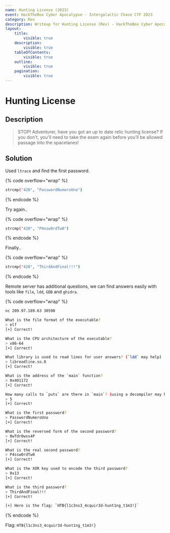 ```yaml
---
name: Hunting License (2023)
event: HackTheBox Cyber Apocalypse - Intergalactic Chase CTF 2023
category: Rev
description: Writeup for Hunting License (Rev) - HackTheBox Cyber Apocalypse - Intergalactic Chase CTF (2023) 💜
layout:
    title:
        visible: true
    description:
        visible: true
    tableOfContents:
        visible: true
    outline:
        visible: true
    pagination:
        visible: true
---
```


# Hunting License

## Description

> STOP! Adventurer, have you got an up to date relic hunting license? If you don't, you'll need to take the exam again before you'll be allowed passage into the spacelanes!

## Solution

Used `ltrace` and find the first password.

{% code overflow="wrap" %}
```bash
strcmp("420", "PasswordNumeroUno")
```
{% endcode %}

Try again..

{% code overflow="wrap" %}
```bash
strcmp("420", "P4ssw0rdTw0")
```
{% endcode %}

Finally..

{% code overflow="wrap" %}
```bash
strcmp("420", "ThirdAndFinal!!!")
```
{% endcode %}

Remote server has additional questions, we can find answers easily with tools like `file`, `ldd`, `GDB` and `ghidra`.

{% code overflow="wrap" %}
```bash
nc 209.97.189.63 30590

What is the file format of the executable?
> elf
[+] Correct!

What is the CPU architecture of the executable?
> x86-64
[+] Correct!

What library is used to read lines for user answers? (`ldd` may help)
> libreadline.so.8
[+] Correct!

What is the address of the `main` function?
> 0x401172
[+] Correct!

How many calls to `puts` are there in `main`? (using a decompiler may help)
> 5
[+] Correct!

What is the first password?
> PasswordNumeroUno
[+] Correct!

What is the reversed form of the second password?
> 0wTdr0wss4P
[+] Correct!

What is the real second password?
> P4ssw0rdTw0
[+] Correct!

What is the XOR key used to encode the third password?
> 0x13
[+] Correct!

What is the third password?
> ThirdAndFinal!!!
[+] Correct!

[+] Here is the flag: `HTB{l1c3ns3_4cquir3d-hunt1ng_t1m3!}`
```
{% endcode %}

Flag: `HTB{l1c3ns3_4cquir3d-hunt1ng_t1m3!}`

